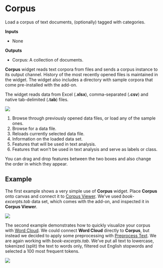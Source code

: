 Corpus
======

Load a corpus of text documents, (optionally) tagged with categories.

**Inputs**

- None

**Outputs**

- Corpus: A collection of documents.

**Corpus** widget reads text corpora from files and sends a corpus instance to its output channel. History of the most recently opened files is maintained in the widget. The widget also includes a directory with sample corpora that come pre-installed with the add-on.

The widget reads data from Excel (**.xlsx**), comma-separated (**.csv**) and native tab-delimited (**.tab**) files.

![](images/Corpus-stamped.png)

1. Browse through previously opened data files, or load any of the sample ones.
2. Browse for a data file.
3. Reloads currently selected data file.
4. Information on the loaded data set.
5. Features that will be used in text analysis.
6. Features that won't be used in text analysis and serve as labels or class.

You can drag and drop features between the two boxes and also change the order in which they appear.

Example
-------

The first example shows a very simple use of **Corpus** widget. Place **Corpus** onto canvas and connect it to [Corpus Viewer](corpusviewer.md). We've used *book-excerpts.tab* data set, which comes with the add-on, and inspected it in **Corpus Viewer**.

![](images/Corpus-Example1.png)

The second example demonstrates how to quickly visualize your corpus with [Word Cloud](wordcloud.md). We could connect **Word Cloud** directly to **Corpus**, but instead we decided to apply some preprocessing
with [Preprocess Text](preprocesstext.md). We are again working with *book-excerpts.tab*. We've put all text to lowercase, tokenized (split) the text to words only, filtered out English stopwords and selected a 100 most frequent tokens.

![](images/Corpus-Example2.png)
